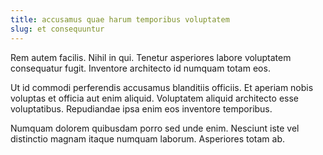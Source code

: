 ```yaml
---
title: accusamus quae harum temporibus voluptatem
slug: et consequuntur
---
```


Rem autem facilis. Nihil in qui. Tenetur asperiores labore voluptatem consequatur fugit. Inventore architecto id numquam totam eos.

Ut id commodi perferendis accusamus blanditiis officiis. Et aperiam nobis voluptas et officia aut enim aliquid. Voluptatem aliquid architecto esse voluptatibus. Repudiandae ipsa enim eos inventore temporibus.

Numquam dolorem quibusdam porro sed unde enim. Nesciunt iste vel distinctio magnam itaque numquam laborum. Asperiores totam ab.
